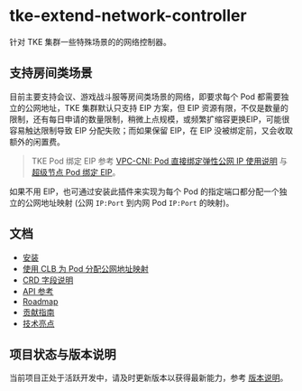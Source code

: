 # tke-extend-network-controller

针对 TKE 集群一些特殊场景的的网络控制器。

## 支持房间类场景

目前主要支持会议、游戏战斗服等房间类场景的网络，即要求每个 Pod 都需要独立的公网地址，TKE 集群默认只支持 EIP 方案，但 EIP 资源有限，不仅是数量的限制，还有每日申请的数量限制，稍微上点规模，或频繁扩缩容更换EIP，可能很容易触达限制导致 EIP 分配失败；而如果保留 EIP，在 EIP 没被绑定前，又会收取额外的闲置费。

> TKE Pod 绑定 EIP 参考 [VPC-CNI: Pod 直接绑定弹性公网 IP 使用说明](https://cloud.tencent.com/document/product/457/64886) 与 [超级节点 Pod 绑定 EIP](https://cloud.tencent.com/document/product/457/44173#.E7.BB.91.E5.AE.9A-eip)。

如果不用 EIP，也可通过安装此插件来实现为每个 Pod 的指定端口都分配一个独立的公网地址映射 (公网 `IP:Port` 到内网 Pod `IP:Port` 的映射)。

## 文档

- [安装](./docs/install.md)
- [使用 CLB 为 Pod 分配公网地址映射](./docs/clb-mapping.md)
- [CRD 字段说明](docs/crd.md)
- [API 参考](docs/api.md)
- [Roadmap](docs/roadmap.md)
- [贡献指南](docs/contributing.md)
- [技术亮点](docs/inside.md)

## 项目状态与版本说明

当前项目正处于活跃开发中，请及时更新版本以获得最新能力，参考 [版本说明](CHANGELOG.md)。
